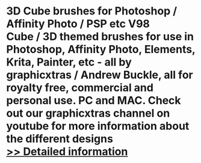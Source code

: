 # 3D Cube brushes for Photoshop / Affinity Photo / PSP etc V98<br />Cube / 3D themed brushes for use in Photoshop, Affinity Photo, Elements, Krita, Painter, etc - all by graphicxtras / Andrew Buckle, all for royalty free, commercial and personal use. PC and MAC. Check out our graphicxtras channel on youtube for more information about the different designs<br />[>> Detailed information](https://secure.shareit.com/shareit/product.html?productid=300469262&affiliateid=200057808)